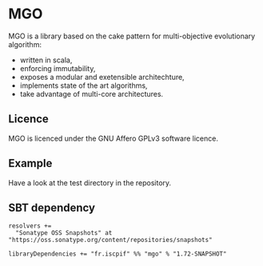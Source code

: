 MGO
===

MGO is a library based on the cake pattern for multi-objective evolutionary algorithm:
* written in scala,
* enforcing immutability,
* exposes a modular and exetensible architechture,
* implements state of the art algorithms,
* take advantage of multi-core architectures.

Licence
-------

MGO is licenced under the GNU Affero GPLv3 software licence. 

Example
-------

Have a look at the test directory in the repository.
  
SBT dependency
----------------

    resolvers +=
      "Sonatype OSS Snapshots" at "https://oss.sonatype.org/content/repositories/snapshots"

    libraryDependencies += "fr.iscpif" %% "mgo" % "1.72-SNAPSHOT"

